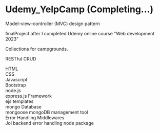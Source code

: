 # Udemy_YelpCamp (Completing...)

Model–view–controller (MVC) design pattern

finalProject after I completed Udemy online course "Web development 2023"

Collections for campgrounds.

RESTful CRUD

HTML <br>
CSS <br>
Javascript <br>
Bootstrap <br>
node.js <br>
express.js Framework<br>
ejs templates <br>
mongo Database <br>
mongoose mongoDB management tool <br>
Error Handling Middlewares <br>
Joi backend error handling node package <br>
